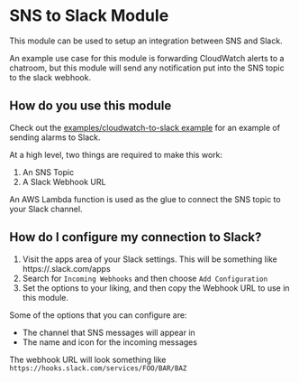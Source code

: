 # SNS to Slack Module

This module can be used to setup an integration between SNS and Slack.

An example use case for this module is forwarding CloudWatch alerts to a chatroom, but this module will send any notification put into the SNS topic to the slack webhook.


## How do you use this module

Check out the [examples/cloudwatch-to-slack example](/examples/cloudwatch-to-slack) for an example of sending alarms to Slack.

At a high level, two things are required to make this work:

1. An SNS Topic
2. A Slack Webhook URL

An AWS Lambda function is used as the glue to connect the SNS topic to your Slack channel.


## How do I configure my connection to Slack?

1. Visit the apps area of your Slack settings. This will be something like https://<your-team>.slack.com/apps
2. Search for `Incoming Webhooks` and then choose `Add Configuration`
3. Set the options to your liking, and then copy the Webhook URL to use in this module.

Some of the options that you can configure are:

- The channel that SNS messages will appear in
- The name and icon for the incoming messages

The webhook URL will look something like `https://hooks.slack.com/services/FOO/BAR/BAZ`
